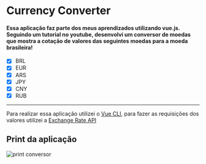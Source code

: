 # Currency Converter


#### Essa aplicação faz parte dos meus aprendizados utilizando vue.js. Seguindo um tutorial no youtube, desenvolvi um conversor de moedas que mostra a cotação de valores das seguintes moedas para a moeda brasileira!
- [x] BRL 
- [x] EUR 
- [x] ARS 
- [x] JPY
- [x] CNY 
- [x] RUB
***

Para realizar essa aplicação utilizei o [Vue CLI](https://cli.vuejs.org/), para fazer as requisições dos valores utilizei a [Exchange Rate API](https://www.exchangerate-api.com/)

## Print da aplicação
 
![print conversor](https://user-images.githubusercontent.com/87990551/189192433-09ca9580-22ce-45ae-988e-8e96a71033bd.PNG)
